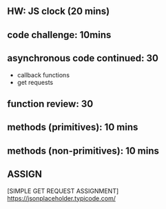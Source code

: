 ## HW: JS clock (20 mins)

## code challenge: 10mins

## asynchronous code continued: 30
- callback functions
- get requests

## function review: 30

## methods (primitives): 10 mins
## methods (non-primitives): 10 mins

## ASSIGN
[SIMPLE GET REQUEST ASSIGNMENT]
https://jsonplaceholder.typicode.com/